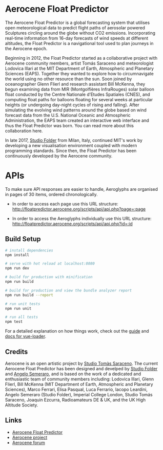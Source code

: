 # Aerocene Float Predictor

The Aerocene Float Predictor is a global forecasting system that utilises open meteorological data to predict flight paths of aerosolar powered Sculptures circling around the globe without CO2 emissions. Incorporating real-time information from 16-day forecasts of wind speeds at different altitudes, the Float Predictor is a navigational tool used to plan journeys in the Aerocene epoch.

Beginning in 2012, the Float Predictor started as a collaborative project with Aerocene community members, artist Tomás Saraceno and meteorologist Lodovica Illari at the MIT Department of Earth, Atmospheric and Planetary Sciences (EAPS). Together they wanted to explore how to circumnavigate the world using no other resource than the sun. Soon joined by oceanographer Glenn Flierl and research assistant Bill McKenna, they begun examining data from MIR (Montgolfières InfraRouges) solar balloon float conducted by the Centre Nationale d’Etudes Spatiales (CNES), and computing float paths for balloons floating for several weeks at particular heights (or undergoing day-night cycles of rising and falling). After simulating the evolving wind patterns around the globe based on wind forecast data from the U.S. National Oceanic and Atmospheric Administration, the EAPS team created an interactive web interface and thus the Float Predictor was born. You can read more about this collaboration here.

In late 2017, [Studio Folder](http://www.studiofolder.it) from Milan, Italy, continued MIT's work by developing a new visualisation environment coupled with modern programming standards. Since then, the Float Predictor has been continuously developed by the Aerocene community. 

# APIs

To make sure API responses are easier to handle, Aeroglyphs are organised in pages of 30 items, ordered chronologically.
- In order to access each page use this URL structure:
http://floatpredictor.aerocene.org/scripts/api/api.php?page=:page

- In order to access the Aeroglyphs individually use this URL structure:
http://floatpredictor.aerocene.org/scripts/api/api.php?id=:id



## Build Setup

``` bash
# install dependencies
npm install

# serve with hot reload at localhost:8080
npm run dev

# build for production with minification
npm run build

# build for production and view the bundle analyzer report
npm run build --report

# run unit tests
npm run unit

# run all tests
npm test
```

For a detailed explanation on how things work, check out the [guide](http://vuejs-templates.github.io/webpack/) and [docs for vue-loader](http://vuejs.github.io/vue-loader).

## Credits
Aerocene is an open artistic project by [Studio Tomàs Saraceno](http://tomassaraceno.com). The current Aerocene Float Predictor has been designed and develped by [Studio Folder](http://www.studiofolder.it) and [Angelo Semeraro](http://angelosemeraro.info), and is based on the work of a dedicated and enthusiastic team of community members including: Lodovica Illari, Glenn Flierl, Bill McKenna (MIT Department of Earth, Atmospheric and Planetary Sciences), Marco Ferrari, Elisa Pasqual, Luca Ferrario, Iacopo Leardini, Angelo Semeraro (Studio Folder), Imperial College London, Studio Tomás Saraceno, Joaquin Ezcurra, Radioamateurs DE & UK, and the UK High Altitude Society. 

## Links
- [Aerocene Float Predictor](http://floatpredictor.aerocene.org/)
- [Aerocene project](http://aerocene.org/)
- [Aerocene forum](https://forum.aerocene.org/)
